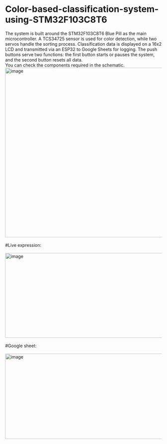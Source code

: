 # Color-based-classification-system-using-STM32F103C8T6
The system is built around the STM32F103C8T6 Blue Pill as the main microcontroller. A TCS34725 sensor is used for color detection, while two servos handle the sorting process. Classification data is displayed on a 16x2 LCD and transmitted via an ESP32 to Google Sheets for logging. The push buttons serve two functions: the first button starts or pauses the system, and the second button resets all data.
<br>You can check the components required in the schematic.
<br><img width="546" height="546" alt="image" src="https://github.com/user-attachments/assets/bbd19a42-5718-4d89-913b-a4c20ce90ec2" />
<br><br>#Live expression:
<br><br><img width="823" height="273" alt="image" src="https://github.com/user-attachments/assets/7f301bca-4651-4562-9d92-966b9064e3bb" />
<br><br>#Google sheet:
<br><br><img width="686" height="275" alt="image" src="https://github.com/user-attachments/assets/5ff7cd80-d60d-4e8b-bc8b-ed8c3f247038" />

